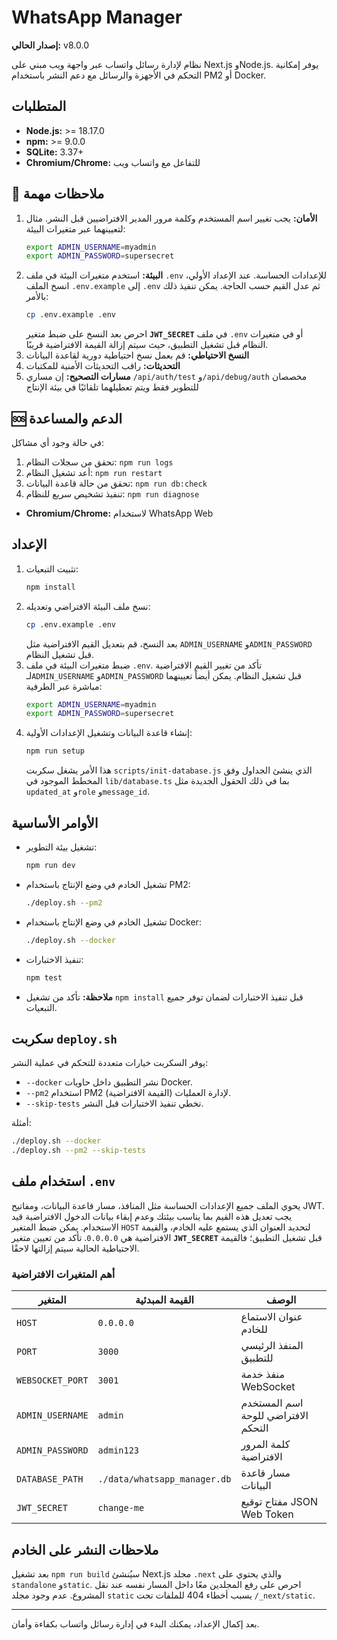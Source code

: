 # WhatsApp Manager

**إصدار الحالي:** v8.0.0

نظام لإدارة رسائل واتساب عبر واجهة ويب مبني على Next.js وNode.js. يوفر إمكانية التحكم في الأجهزة والرسائل مع دعم النشر باستخدام PM2 أو Docker.

## المتطلبات

- **Node.js:** >= 18.17.0
- **npm:** >= 9.0.0
- **SQLite:** 3.37+
- **Chromium/Chrome:** للتفاعل مع واتساب ويب

## 📝 ملاحظات مهمة

1. **الأمان:** يجب تغيير اسم المستخدم وكلمة مرور المدير الافتراضيين قبل النشر.
   مثال لتعيينهما عبر متغيرات البيئة:
   ```bash
   export ADMIN_USERNAME=myadmin
   export ADMIN_PASSWORD=supersecret
   ```
2. **البيئة:** استخدم متغيرات البيئة في ملف `.env` للإعدادات الحساسة.
   عند الإعداد الأولي، انسخ الملف `.env.example` إلى `.env` ثم عدل القيم حسب الحاجة.
   يمكن تنفيذ ذلك بالأمر:
   ```bash
   cp .env.example .env
   ```
   احرص بعد النسخ على ضبط متغير **`JWT_SECRET`** في ملف `.env` أو في متغيرات النظام قبل تشغيل التطبيق،
   حيث سيتم إزالة القيمة الافتراضية قريبًا.
3. **النسخ الاحتياطي:** قم بعمل نسخ احتياطية دورية لقاعدة البيانات
4. **التحديثات:** راقب التحديثات الأمنية للمكتبات
5. **مسارات التصحيح:** إن مساري `/api/auth/test` و`/api/debug/auth` مخصصان
   للتطوير فقط ويتم تعطيلهما تلقائيًا في بيئة الإنتاج

## 🆘 الدعم والمساعدة

في حالة وجود أي مشاكل:

1. تحقق من سجلات النظام: `npm run logs`
2. أعد تشغيل النظام: `npm run restart`
3. تحقق من حالة قاعدة البيانات: `npm run db:check`
4. تنفيذ تشخيص سريع للنظام: `npm run diagnose`
- **Chromium/Chrome:** لاستخدام WhatsApp Web

## الإعداد

1. تثبيت التبعيات:
   ```bash
   npm install
   ```
2. نسخ ملف البيئة الافتراضي وتعديله:
   ```bash
   cp .env.example .env
   ```
   بعد النسخ، قم بتعديل القيم الافتراضية مثل `ADMIN_USERNAME` و`ADMIN_PASSWORD` قبل تشغيل النظام.
2. ضبط متغيرات البيئة في ملف `.env`. تأكد من تغيير القيم الافتراضية لـ`ADMIN_USERNAME` و`ADMIN_PASSWORD` قبل تشغيل النظام.
   يمكن أيضاً تعيينهما مباشرة عبر الطرفية:
   ```bash
   export ADMIN_USERNAME=myadmin
   export ADMIN_PASSWORD=supersecret
   ```
3. إنشاء قاعدة البيانات وتشغيل الإعدادات الأولية:
   ```bash
   npm run setup
   ```
   هذا الأمر يشغل سكربت `scripts/init-database.js` الذي ينشئ الجداول
   وفق المخطط الموجود في `lib/database.ts` بما في ذلك الحقول الجديدة
   مثل `updated_at` و`role` و`message_id`.

## الأوامر الأساسية

- تشغيل بيئة التطوير:
  ```bash
  npm run dev
  ```
- تشغيل الخادم في وضع الإنتاج باستخدام PM2:
  ```bash
  ./deploy.sh --pm2
  ```
- تشغيل الخادم في وضع الإنتاج باستخدام Docker:
  ```bash
  ./deploy.sh --docker
  ```
- تنفيذ الاختبارات:
  ```bash
  npm test
  ```
- **ملاحظة:** تأكد من تشغيل `npm install` قبل تنفيذ الاختبارات لضمان توفر جميع التبعيات.

## سكربت `deploy.sh`

يوفر السكربت خيارات متعددة للتحكم في عملية النشر:

- `--docker` نشر التطبيق داخل حاويات Docker.
- `--pm2` استخدام PM2 لإدارة العمليات (القيمة الافتراضية).
- `--skip-tests` تخطي تنفيذ الاختبارات قبل النشر.

أمثلة:
```bash
./deploy.sh --docker
./deploy.sh --pm2 --skip-tests
```

## استخدام ملف `.env`

يحوي الملف جميع الإعدادات الحساسة مثل المنافذ، مسار قاعدة البيانات، ومفاتيح JWT. يجب تعديل هذه القيم بما يناسب بيئتك وعدم إبقاء بيانات الدخول الافتراضية قيد الاستخدام. يمكن ضبط المتغير `HOST` لتحديد العنوان الذي يستمع عليه الخادم، والقيمة الافتراضية هي `0.0.0.0`.
تأكد من تعيين متغير **`JWT_SECRET`** قبل تشغيل التطبيق؛ فالقيمة الاحتياطية الحالية سيتم إزالتها لاحقًا.

### أهم المتغيرات الافتراضية

| المتغير | القيمة المبدئية | الوصف |
|---------|-----------------|-------|
| `HOST` | `0.0.0.0` | عنوان الاستماع للخادم |
| `PORT` | `3000` | المنفذ الرئيسي للتطبيق |
| `WEBSOCKET_PORT` | `3001` | منفذ خدمة WebSocket |
| `ADMIN_USERNAME` | `admin` | اسم المستخدم الافتراضي للوحة التحكم |
| `ADMIN_PASSWORD` | `admin123` | كلمة المرور الافتراضية |
| `DATABASE_PATH` | `./data/whatsapp_manager.db` | مسار قاعدة البيانات |
| `JWT_SECRET` | `change-me` | مفتاح توقيع JSON Web Token |

## ملاحظات النشر على الخادم

بعد تشغيل `npm run build` سيُنشئ Next.js مجلد `.next` والذي يحتوي على `standalone` و`static`. احرص على رفع المجلدين معًا داخل المسار نفسه عند نقل المشروع. عدم وجود مجلد `static` يسبب أخطاء 404 للملفات تحت `/_next/static`.


---

بعد إكمال الإعداد، يمكنك البدء في إدارة رسائل واتساب بكفاءة وأمان.

